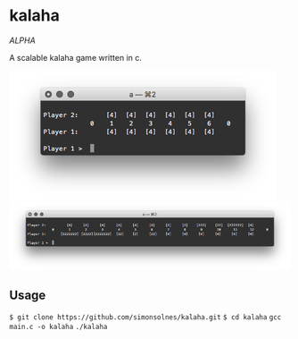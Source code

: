 # kalaha

*ALPHA*

A scalable kalaha game written in c.

![Screenshot](https://github.com/simonsolnes/kalaha/blob/master/ss1.png)
![Screenshot](https://github.com/simonsolnes/kalaha/blob/master/ss2.png)

## Usage

`$ git clone https://github.com/simonsolnes/kalaha.git`
`$ cd kalaha`
`gcc main.c -o kalaha`
`./kalaha`

